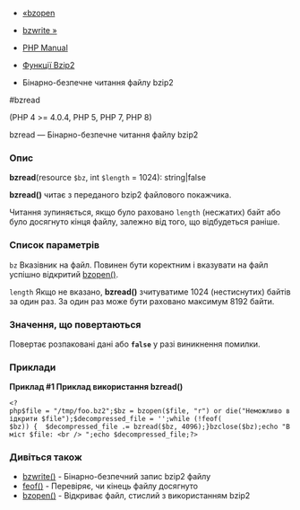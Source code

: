 - [«bzopen](function.bzopen.md)
- [bzwrite »](function.bzwrite.md)

- [PHP Manual](index.md)
- [Функції Bzip2](ref.bzip2.md)
- Бінарно-безпечне читання файлу bzip2

#bzread

(PHP 4 \>= 4.0.4, PHP 5, PHP 7, PHP 8)

bzread — Бінарно-безпечне читання файлу bzip2

### Опис

**bzread**(resource `$bz`, int `$length` = 1024): string\|false

**bzread()** читає з переданого bzip2 файлового покажчика.

Читання зупиняється, якщо було раховано `length` (несжатих) байт або
було досягнуто кінця файлу, залежно від того, що відбудеться раніше.

### Список параметрів

`bz`
Вказівник на файл. Повинен бути коректним і вказувати на файл успішно
відкритий [bzopen()](function.bzopen.md).

`length`
Якщо не вказано, **bzread()** зчитуватиме 1024 (нестиснутих) байтів за
один раз. За один раз може бути раховано максимум 8192 байти.

### Значення, що повертаються

Повертає розпаковані дані або **`false`** у разі виникнення
помилки.

### Приклади

**Приклад #1 Приклад використання **bzread()****

` <?php$file = "/tmp/foo.bz2";$bz = bzopen($file, "r") or die("Неможливо відкрити $file");$decompressed_file = '';while (!feof( $bz)) {  $decompressed_file .= bzread($bz, 4096);}bzclose($bz);echo "Вміст $file: <br />
";echo $decompressed_file;?> `

### Дивіться також

- [bzwrite()](function.bzwrite.md) - Бінарно-безпечний запис bzip2
файлу
- [feof()](function.feof.md) - Перевіряє, чи кінець файлу досягнуто
- [bzopen()](function.bzopen.md) - Відкриває файл, стислий з
використанням bzip2
